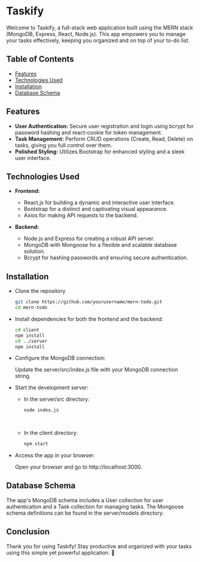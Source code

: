 # Taskify

Welcome to Taskify, a full-stack web application built using the MERN stack (MongoDB, Express, React, Node.js). This app empowers you to manage your tasks effectively, keeping you organized and on top of your to-do list.

## Table of Contents
- [Features](#features)
- [Technologies Used](#technologies-used)
- [Installation](#installation)
- [Database Schema](#database-schema)

## Features

- **User Authentication:** Secure user registration and login using bcrypt for password hashing and react-cookie for token management.
- **Task Management:** Perform CRUD operations (Create, Read, Delete) on tasks, giving you full control over them.
- **Polished Styling:** Utilizes Bootstrap for enhanced styling and a sleek user interface.

## Technologies Used

- **Frontend:**
  - React.js for building a dynamic and interactive user interface.
  - Bootstrap for a distinct and captivating visual appearance.
  - Axios for making API requests to the backend.

- **Backend:**
  - Node.js and Express for creating a robust API server.
  - MongoDB with Mongoose for a flexible and scalable database solution.
  - Bcrypt for hashing passwords and ensuring secure authentication.
 
## Installation

  - Clone the repository

      ```bash
     git clone https://github.com/yourusername/mern-todo.git
     cd mern-todo

  - Install dependencies for both the frontend and the backend:
 
      ```bash
      cd client
      npm install
      cd ../server
      npm install

  - Configure the MongoDB connection:

      Update the server/src/index.js file with your MongoDB connection string.

  - Start the development server:
 
      - In the server/src directory:
        ```bash
        node index.js
      
      
      - In the client directory:
        ```bash
        npm start


  - Access the app in your browser:
  
      Open your browser and go to http://localhost:3000.

 ## Database Schema

   The app's MongoDB schema includes a User collection for user authentication and a Task collection for managing tasks. The Mongoose schema definitions can be found in the server/models directory.



## Conclusion

Thank you for using Taskify! Stay productive and organized with your tasks using this simple yet powerful application. 🚀


    
